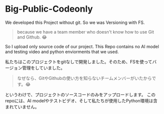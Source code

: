 # Big-Public-Codeonly
We developed this Project without git. So we was Versioning with FS.
> because we have a team member who doesn't know how to use Git and Github. 😂


So I upload only source code of our project.
This Repo contains no AI model and testing video and python enviorments that we used.

私たちはこのプロジェクトをgitなしで開発しました。そのため、FSを使ってバージョン管理をしていました。

> なぜなら、GitやGithubの使い方を知らないチームメンバーがいたからです。😂

というわけで、プロジェクトのソースコードのみをアップロードします。
このrepoには、AI modelやテストビデオ、そして私たちが使用したPython環境は含まれていません。
